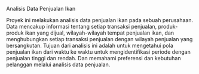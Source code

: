Analisis Data Penjualan Ikan

Proyek ini melakukan analisis data penjualan ikan pada sebuah perusahaan. Data mencakup informasi tentang setiap transaksi penjualan, produk-produk ikan yang dijual, wilayah-wilayah tempat penjualan ikan, dan menghubungkan setiap transaksi penjualan dengan wilayah penjualan yang bersangkutan. 
Tujuan dari analisis ini adalah untuk mengetahui pola penjualan ikan dari waktu ke waktu untuk mengidentifikasi periode dengan penjualan tinggi dan rendah. Dan memahami preferensi dan kebutuhan pelanggan melalui analisis data penjualan.

